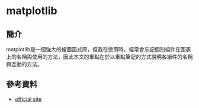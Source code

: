# matplotlib

## 簡介

matplotlib是一個強大的繪圖函式庫，但我在使用時，經常會忘記個別組件在圖表上的名稱與使用的方法，因此本文的重點在於以重點筆記的方式說明各組件的名稱與互動的方法。

## 參考資料

* [official site](https://matplotlib.org/)
